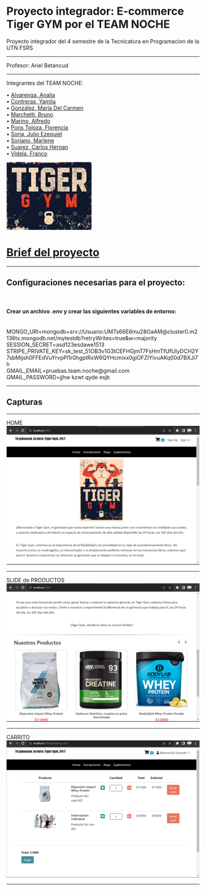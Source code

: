 # Proyecto integrador: E-commerce Tiger GYM por el TEAM NOCHE
Proyecto integrador del 4 semestre  de la Tecnicatura en Programacion de la UTN FSRS
<hr/>
Profesor: Ariel Betancud
<hr/>
Integrantes del TEAM NOCHE:

• [Alvarenga, Analia](https://github.com/RastaLunaRL)  
• [Contreras, Yamila](https://github.com/Yami-Contreras)  
• [González, María Del Carmen](https://github.com/uninstallrar)  
• [Marchetti, Bruno](https://github.com/Br1marchetti)  
• [Marino, Alfredo](https://github.com/AlfredoMarino123)  
• [Pons Toloza, Florencia](https://github.com/FlorPons)  
• [Soria, Julio Ezequiel](https://github.com/kelo72)   
• [Soriano, Marlene](https://github.com/Marlenesoriano)  
• [Suarez, Carlos Hernan](https://github.com/Hernan-DOS)   
• [Videla, Franco](https://github.com/odin1301)

<img src="img-readme/tiger%20gym.png">

<a href="https://github.com/CodeSystem2022/E-commerce-4-semestre-Team-Noche/blob/main/img-readme/BRIEFING%20TEAM%20NOCHE.pdf"><h1>Brief del proyecto</h1></a>
<hr/>
<h2>Configuraciones necesarias para el proyecto:</h2>
<br>
<h4>Crear un archivo .env y crear las siguientes variables de entorno:</h4>
<br>
MONGO_URI=mongodb+srv://Usuario:UMTs66E6mu28OaAM@cluster0.m2136tx.mongodb.net/mytestdb?retryWrites=true&w=majority
<br>
SESSION_SECRET=asd123esdawe1513
<br>
STRIPE_PRIVATE_KEY=sk_test_51OB3v1G3tCEFHGjmT7FsHmTfUfUIyDCH2Y7sbMijsh0FFEdVuYrvpPI1r0hgptRxW6QYHcmixx0giOFZIYivuAKq00d7BXJi7h
<br>
GMAIL_EMAIL=pruebas.team.noche@gmail.com
<br>
GMAIL_PASSWORD=jjhw kzwt qyde esjb
<br>
<hr/>
<h2>Capturas</h2>
<hr/>
HOME
<img src="img-readme/readme1.png">
<hr/>
SLIDE de PRODUCTOS
<img src="img-readme/readme2.png">
<hr/>
CARRITO
<img src="img-readme/readme4.png">
<hr/>


